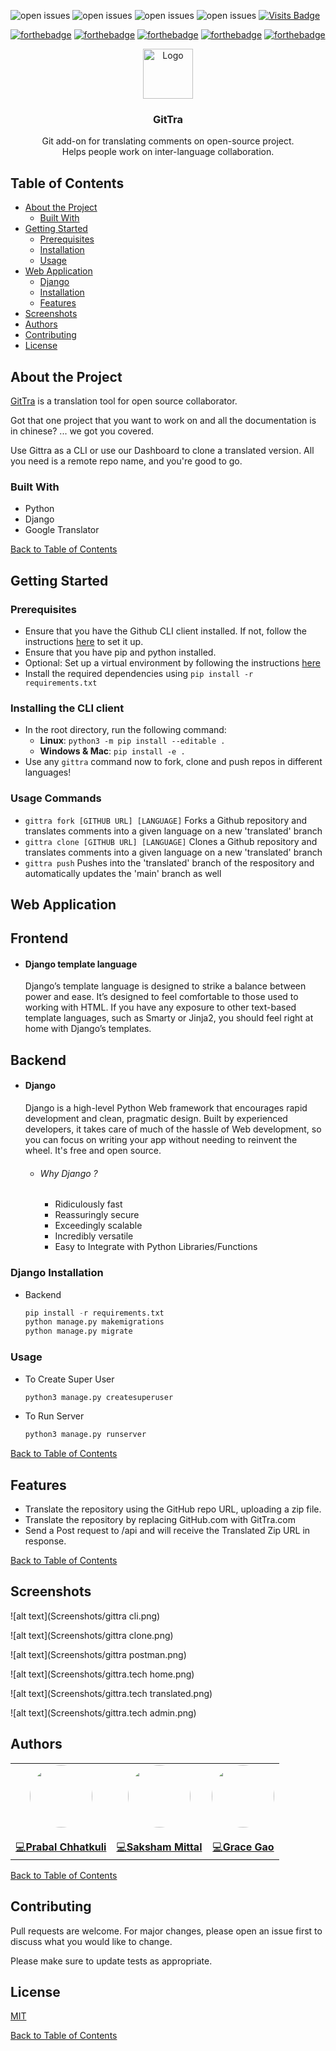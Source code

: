 ![open issues](https://img.shields.io/github/issues/saksham1991999/GitTra)
![open issues](https://img.shields.io/github/forks/saksham1991999/GitTra)
![open issues](https://img.shields.io/github/stars/saksham1991999/GitTra)
![open issues](https://img.shields.io/github/contributors/saksham1991999/GitTra)
[![Visits Badge](https://badges.pufler.dev/visits/saksham1991999/GitTra)](https://badges.pufler.dev)

[![forthebadge](https://forthebadge.com/images/badges/built-with-love.svg)](https://forthebadge.com)
[![forthebadge](https://forthebadge.com/images/badges/made-with-python.svg)](https://forthebadge.com) 
[![forthebadge](https://forthebadge.com/images/badges/uses-html.svg)](https://forthebadge.com) 
[![forthebadge](https://forthebadge.com/images/badges/uses-css.svg)](https://forthebadge.com) 
[![forthebadge](https://forthebadge.com/images/badges/uses-js.svg)](https://forthebadge.com)

<p align="center">
  <a href="www.gittra.com">
    <img src="https://gittra.herokuapp.com/static/images/gittralogo.png" alt="Logo" height="80">
  </a>

  <h3 align="center">GitTra</h3>

  <p align="center">
    Git add-on for translating comments on open-source project. 
    <br />
    Helps people work on inter-language collaboration.
  </p>
</p>


## Table of Contents

* [About the Project](#about-the-project)
  * [Built With](#built-with)
* [Getting Started](#getting-started)
  * [Prerequisites](#prerequisites)
  * [Installation](#installing-the-cli-client)
  * [Usage](#usage-commands)
* [Web Application](#web-application)
    * [Django](#django)
    * [Installation](#django-installation)
    * [Features](#features)
* [Screenshots](#screenshots)
* [Authors](#authors)
* [Contributing](#contributing)
* [License](#license)

## About the Project
[GitTra](https://www.gittra.com/) is a translation tool for open source collaborator. 

Got that one project that you want to work on and all the documentation is in chinese?
   ... we got you covered.

Use Gittra as a CLI or use our Dashboard to clone a translated version.
All you need is a remote repo name, and you're good to go.

### Built With
*   Python
*   Django
*   Google Translator

[Back to Table of Contents](#table-of-contents)

## Getting Started

### Prerequisites
- Ensure that you have the Github CLI client installed. If not, follow the instructions [here](https://github.com/cli/cli) to set it up.
- Ensure that you have pip and python installed.
- Optional: Set up a virtual environment by following the instructions [here](https://docs.python.org/3/library/venv.html)
- Install the required dependencies using `pip install -r requirements.txt`

### Installing the CLI client
- In the root directory, run the following command:
  - **Linux**: `python3 -m pip install --editable .`
  - **Windows & Mac**: `pip install -e .`
- Use any `gittra` command now to fork, clone and push repos in different languages!

### Usage Commands
- `gittra fork [GITHUB URL] [LANGUAGE]` Forks a Github repository and translates comments into a given language on a new 'translated' branch
- `gittra clone [GITHUB URL] [LANGUAGE]` Clones a Github repository and translates comments into a given language on a new 'translated' branch
- `gittra push` Pushes into the 'translated' branch of the respository and automatically updates the 'main' branch as well


## Web Application

## Frontend

* #### Django template language
    Django’s template language is designed to strike a balance between power and ease. It’s designed to feel comfortable to those used to working with HTML. If you have any exposure to other text-based template languages, such as Smarty or Jinja2, you should feel right at home with Django’s templates.
    

## Backend

* #### Django 
    Django is a high-level Python Web framework that encourages rapid development and clean, pragmatic design. Built by experienced developers, it takes care of much of the hassle of Web development, so you can focus on writing your app without needing to reinvent the wheel. It's free and open source.
    
    * ###### Why Django ?
        *  Ridiculously fast
        *  Reassuringly secure
        *  Exceedingly scalable
        *  Incredibly versatile
        *  Easy to Integrate with Python Libraries/Functions
  
### Django Installation

* Backend

    ```Python
    pip install -r requirements.txt
    python manage.py makemigrations
    python manage.py migrate
    ```

### Usage

* To Create Super User

    ``` python
    python3 manage.py createsuperuser
    ```
    
    
* To Run Server

    ``` python
    python3 manage.py runserver
    ```
    
[Back to Table of Contents](#table-of-contents)


## Features
  * Translate the repository using the GitHub repo URL, uploading a zip file.
  * Translate the repository by replacing GitHub.com with GitTra.com
  * Send a Post request to /api and will receive the Translated Zip URL in response.

[Back to Table of Contents](#table-of-contents)

## Screenshots

![alt text](Screenshots/gittra cli.png)

![alt text](Screenshots/gittra clone.png)

![alt text](Screenshots/gittra postman.png)

![alt text](Screenshots/gittra.tech home.png)

![alt text](Screenshots/gittra.tech translated.png)

![alt text](Screenshots/gittra.tech admin.png)

## Authors
<table>
  <tr>
    <td align="center">
        <a href="https://github.com/prabalchhatkuli">
            <img src="https://avatars.githubusercontent.com/u/39817922?s=460&u=f4ee4b6120625507ad8260ecbdff39fd10eb7bb3&v=4" width="100px;" alt="" style="border-radius:50%;" /><br />
        </a>
        <br><a href="https://github.com/saksham1991999/GitTra/commits?author=prabalchhatkuli" title="Code">💻<b>Prabal Chhatkuli</b></a>
    </td>    
    <td align="center">
        <a href="https://github.com/saksham19919999/">
            <img src="https://avatars.githubusercontent.com/u/42737778?s=460&u=472242ce524b045b9764524a1fc2cdd6d3d8833f&v=4" width="100px;" alt="" style="border-radius:50%;" /><br />
        </a>
            <br><a href="https://github.com/saksham1991999/GitTra/commits?author=saksham1991999" title="Code">💻<b>Saksham Mittal</b></a>
    </td>
   <td align="center">
        <a href="https://github.com/gracewgao/">
            <img src="https://avatars.githubusercontent.com/u/38268331?s=400&u=121b7bd7d9dc5697e4728b21c34358cf416edf37&v=4" width="100px;" alt="" style="border-radius:50%;" /><br />
        </a>
            <br><a href="https://github.com/saksham1991999/GitTra/commits?author=gracewgao" title="Code">💻<b>Grace Gao</b></a>
    </td>
  </tr>
</table>


[Back to Table of Contents](#table-of-contents)

## Contributing
Pull requests are welcome. For major changes, please open an issue first to discuss what you would like to change.

Please make sure to update tests as appropriate.

## License
[MIT](https://choosealicense.com/licenses/mit/)

[Back to Table of Contents](#table-of-contents)